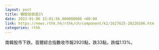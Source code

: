 ```yaml
---
layout: post
title: 韓股低收逾1%
date: 2022-01-06 15:01:56.000000000 +08:00
link: https://news.rthk.hk/rthk/ch/component/k2/1627625-20220106.htm
categories: rthk
---
```


南韓股市下跌。首爾綜合指數收市報2920點，跌33點，跌幅1.13%。
